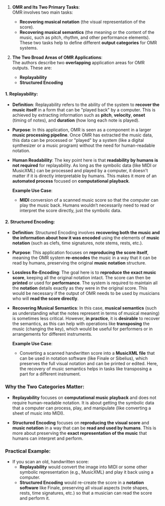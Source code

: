 1. **OMR and Its Two Primary Tasks**:  
    OMR involves two main tasks:
    
    - **Recovering musical notation** (the visual representation of the score).
    - **Recovering musical semantics** (the meaning or the content of the music, such as pitch, rhythm, and other performance elements). These two tasks help to define different **output categories** for OMR systems.
2. **The Two Broad Areas of OMR Applications**:  
    The authors describe two **overlapping** application areas for OMR outputs. These are:
    
    - **Replayability**
    - **Structured Encoding**

#### 1. **Replayability**:

- **Definition**: Replayability refers to the ability of the system to **recover the music itself** in a form that can be "played back" by a computer. This is achieved by extracting information such as **pitch**, **velocity**, **onset** (timing of notes), and **duration** (how long each note is played).
    
- **Purpose**: In this application, OMR is seen as a component in a larger **music processing pipeline**. Once OMR has extracted the music data, this data can be processed or "played" by a system (like a digital synthesizer or a music program) without the need for human-readable notation.
    
- **Human Readability**: The key point here is that **readability by humans is not required** for replayability. As long as the symbolic data (like MIDI or MusicXML) can be processed and played by a computer, it doesn't matter if it is directly interpretable by humans. This makes it more of an **automated process** focused on **computational playback**.
    
    **Example Use Case**:
    
    - **MIDI** conversion of a scanned music score so that the computer can play the music back. Humans wouldn’t necessarily need to read or interpret the score directly, just the symbolic data.

#### 2. **Structured Encoding**:

- **Definition**: Structured Encoding involves **recovering both the music and the information about how it was encoded** using the elements of **music notation** (such as clefs, time signatures, note stems, rests, etc.).
    
- **Purpose**: This application focuses on **reproducing the score itself**, meaning the OMR system **re-encodes** the music in a way that it can be read by humans, preserving the original **music notation** structure.
    
- **Lossless Re-Encoding**: The goal here is to **reproduce the exact music score**, keeping all the original notation intact. The score can then be **printed** or used for **performance**. The system is required to maintain all the **notation** details exactly as they were in the original score. This would be necessary if the output of OMR needs to be used by musicians who will **read the score directly**.
    
- **Recovering Musical Semantics**: In this case, **musical semantics** (such as understanding what the notes represent in terms of musical meaning) is sometimes less critical. However, **in practice**, it is **desirable** to recover the semantics, as this can help with operations like **transposing** the music (changing the key), which would be useful for performers or in arrangements for different instruments.
    
    **Example Use Case**:
    
    - Converting a scanned handwritten score into a **MusicXML file** that can be used in notation software (like Finale or Sibelius), which preserves the full visual notation and can be printed or edited. Here, the recovery of music semantics helps in tasks like transposing a part for a different instrument.

### Why the Two Categories Matter:

- **Replayability** focuses on **computational music playback** and does not require human-readable notation. It is about getting the symbolic data that a computer can process, play, and manipulate (like converting a sheet of music into MIDI).
    
- **Structured Encoding** focuses on **reproducing the visual score** and **music notation** in a way that can be **read and used by humans**. This is more about preserving the **exact representation of the music** that humans can interpret and perform.
    

### Practical Example:

- If you scan an old, handwritten score:
    - **Replayability** would convert the image into MIDI or some other symbolic representation (e.g., MusicXML) and play it back using a computer.
    - **Structured Encoding** would re-create the score in a **notation software** like Finale, preserving all visual aspects (note shapes, rests, time signatures, etc.) so that a musician can read the score and perform it.
